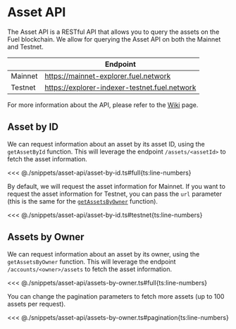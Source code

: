 # Asset API

The Asset API is a RESTful API that allows you to query the assets on the Fuel blockchain. We allow for querying the Asset API on both the Mainnet and Testnet.

|         | Endpoint                                      |
| ------- | --------------------------------------------- |
| Mainnet | https://mainnet-explorer.fuel.network         |
| Testnet | https://explorer-indexer-testnet.fuel.network |

For more information about the API, please refer to the [Wiki](https://github.com/FuelLabs/fuel-explorer/wiki/Assets-API#) page.

## Asset by ID

We can request information about an asset by its asset ID, using the `getAssetById` function. This will leverage the endpoint `/assets/<assetId>` to fetch the asset information.

<<< @./snippets/asset-api/asset-by-id.ts#full{ts:line-numbers}

By default, we will request the asset information for Mainnet. If you want to request the asset information for Testnet, you can pass the `url` parameter (this is the same for the [`getAssetsByOwner`](#assets-by-owner) function).

<<< @./snippets/asset-api/asset-by-id.ts#testnet{ts:line-numbers}

## Assets by Owner

We can request information about an asset by its owner, using the `getAssetsByOwner` function. This will leverage the endpoint `/accounts/<owner>/assets` to fetch the asset information.

<<< @./snippets/asset-api/assets-by-owner.ts#full{ts:line-numbers}

You can change the pagination parameters to fetch more assets (up to 100 assets per request).

<<< @./snippets/asset-api/assets-by-owner.ts#pagination{ts:line-numbers}
